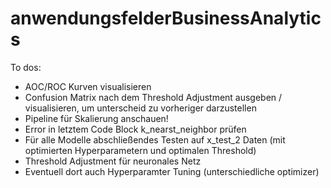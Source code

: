 # anwendungsfelderBusinessAnalytics
To dos:
- AOC/ROC Kurven visualisieren
- Confusion Matrix nach dem Threshold Adjustment ausgeben / visualisieren, um unterscheid zu vorheriger darzustellen
- Pipeline für Skalierung anschauen!
- Error in letztem Code Block k_nearst_neighbor prüfen
- Für alle Modelle abschließendes Testen auf x_test_2 Daten (mit optimierten Hyperparametern und optimalen Threshold)
- Threshold Adjustment für neuronales Netz
- Eventuell dort auch Hyperparamter Tuning (unterschiedliche optimizer)